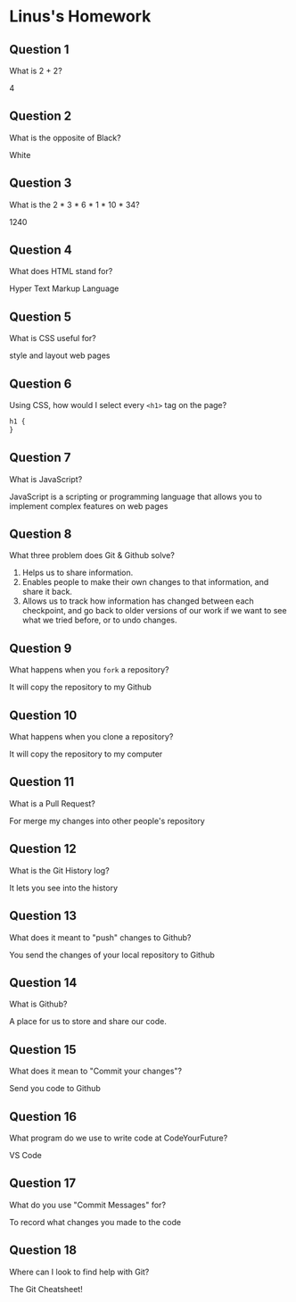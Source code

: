 # Linus's Homework

## Question 1

What is 2 + 2?

4

## Question 2

What is the opposite of Black?

White

## Question 3

What is the 2 \* 3 \* 6 \* 1 \* 10 \* 34?

1240

## Question 4

What does HTML stand for?

Hyper Text Markup Language

## Question 5

What is CSS useful for?

style and layout web pages

## Question 6

Using CSS, how would I select every `<h1>` tag on the page?

```css
h1 {
}
```

## Question 7

What is JavaScript?

JavaScript is a scripting or programming language that allows you to implement complex features on web pages

## Question 8

What three problem does Git & Github solve?

1. Helps us to share information.
2. Enables people to make their own changes to that information, and share it back.
3. Allows us to track how information has changed between each checkpoint, and go back to older versions of our work if we want to see what we tried before, or to undo changes.

## Question 9

What happens when you `fork` a repository?

It will copy the repository to my Github

## Question 10

What happens when you clone a repository?

It will copy the repository to my computer

## Question 11

What is a Pull Request?

For merge my changes into other people's repository

## Question 12

What is the Git History log?

It lets you see into the history

## Question 13

What does it meant to "push" changes to Github?

You send the changes of your local repository to Github

## Question 14

What is Github?

A place for us to store and share our code.

## Question 15

What does it mean to "Commit your changes"?

Send you code to Github

## Question 16

What program do we use to write code at CodeYourFuture?

VS Code

## Question 17

What do you use "Commit Messages" for?

To record what changes you made to the code

## Question 18

Where can I look to find help with Git?

The Git Cheatsheet!

